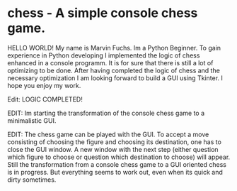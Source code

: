 # chess - A simple console chess game.

HELLO WORLD!
My name is Marvin Fuchs. Im a Python Beginner. To gain experience
in Python developing I implemented the logic of chess enhanced in a console programm.
It is for sure that there is still a lot of optimizing to be done. 
After having completed the logic of chess and the necessary optimization I am 
looking forward to build a GUI using Tkinter.
I hope you enjoy my work.

Edit: LOGIC COMPLETED!

EDIT: Im starting the transformation of the console chess game to a minimalistic GUI.

EDIT: The chess game can be played with the GUI. To accept a move consisting of choosing the figure and choosing
      its destination, one has to close the GUI window. A new window with the next step (either question 
      which figure to choose or question which destination to choose) will appear. Still the transformation from 
      a console chess game to a GUI oriented chess is in progress. But everything seems to work out, even when its
      quick and dirty sometimes.
